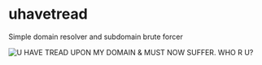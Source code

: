 # uhavetread
Simple domain resolver and subdomain brute forcer

![U HAVE TREAD UPON MY DOMAIN & MUST NOW SUFFER. WHO R U?](https://cdn.theatlantic.com/assets/media/old_wire/img/upload/2012/08/04/Screen_shot_2012-08-04_at_1.10.13_PM/lead_720_405.png)
